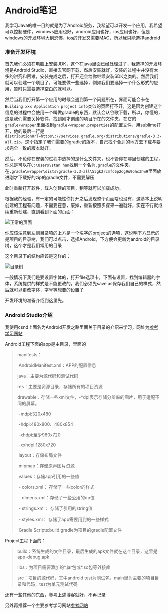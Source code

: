 # Android笔记

我学习Java的唯一目的就是为了Android服务，我希望可以开发一个应用，我希望可以控制硬件，windows应用也好，android应用也好，ios应用也好，但是windows的开发环境大到恐怖，ios的开发又需要MAC，所以我只能选择android

### 准备开发环境

首先我们必须在电脑上安装JDK，这个在java里面已经处理过了，我选择的开发环境是Android Studio，直接去官网下载，然后安装就好，安装的过程中并没有太多的讲究和困难，安装完成之后，打开还会给你继续安装SDK之类的。然后我们就可以创建一个项目了，可能要做一些选择，例如我们要选择一个什么形式的应用，暂时只需要选择空白的就可以。

然后当我们打开第一个应用的时候会遇到第一个问题所在，界面可能会卡在`Building xxx Application project info`类似的页面打不开，这是因为创建这个信息的过程中会使用一个叫做gradle的东西，默认会从谷歌下载，所以，你懂的，这是我们需要关掉软件，找到刚才创建的项目所在的文件夹，在它的`gradle\wrapper`里面找到`gradle-wrapper.properties`的配置文件，用sublime打开，他的最后一行是`distributionUrl=https\://services.gradle.org/distributions/gradle-3.3-all.zip`，这个指定了我们需要的gradle的版本，自己找个合适的地方去下载与要求完全一致的版本就好。

然后，不论你在安装的过程中选择的是什么文件夹，也不管你在哪里创建的工程，你总是可以在`C:\Users\stan han`找到一个名为`.gradle`的文件夹，在`.gradle\wrapper\dists\gradle-3.3-all\55gk2rcmfc6p2dg9u9ohc3hw9`里面放进刚才下载好的zip的gradle文件，不需要解压

此时重新打开软件，载入创建的项目，稍等就可以加载成功。

根据我的经验，有一定的可能性你打开之后发现整个页面啥也没有，这基本上说明创建的工程有问题，不需要在意，废掉，重新按照步骤来一遍就好，实在不行就继续重新创建，直到看到下面的页面：

![正常的页面](D:\html_file\images\安卓.PNG)

你应该注意到左侧目录项的上方是一个名字的project的选项，这说明下方显示的是项目的目录树，我们可以点击，选择Android，下方便会更新为android的目录树，这个才是我们常用的目录

这个目录下的结构应该是这样的：

![目录树](D:\html_file\images\dir_three.PNG)

一般情况下我们是要设置字体的，打开file选项卡，下面有设置，找到编辑器的字体，系统提供的样式是不能更改的，我们必须先save as保存我们自己的样式，然后就可以更改字体，字号等想要的设置了

开发环境的准备介绍到这里先。



### Android Studio介绍

我使用csnd上面名为Android开发之路里面关于目录的介绍来学习，网址为[参考学习网站](http://blog.csdn.net/eastmoon502136/article/details/50596806)

Android工程下面的app是主目录，里面的

>   manifests：
>
>   ​         AndroidManifest.xml：APP的配置信息
>
>   java：主要为源代码和测试代码
>
>   res：主要是资源目录，存储所有的项目资源
>
>   ​        drawable：存储一些xml文件，-*dpi表示存储分辨率的图片，用于适配不同的屏幕。
>
>   ​                           -mdpi:320x480
>
>   ​                           -hdpi:480x800、480x854
>
>   ​                           -xhdpi:至少960x720
>
>   ​                           -xxhdpi:1280x720
>
>   ​        layout：存储布局文件
>
>   ​        mipmap：存储原声图片资源
>
>   ​        values：存储app引用的一些值
>
>   ​                     - colors.xml：  存储了一些color的样式
>
>   ​                     - dimens.xml：存储了一些公用的dp值                       
>
>   ​                     - strings.xml： 存储了引用的string值
>
>   ​                     - styles.xml：   存储了app需要用到的一些样式
>
>   ​         Gradle Scripts:build.gradle为项目的gradle配置文件

Project工程下面的：

>   build：系统生成的文件目录，最后生成的apk文件就在这个目录，这里是app-debug.apk
>
>   libs：为项目需要添加的*.jar包或*.so包等外接库
>
>   src：项目的源代码，其中android test为测试包，main里为主要的项目目录和代码，test为单元测试代码

还有一些其他的东西，参考上述博客就好，不再记录



另外再推荐一个主要参考学习网站[参考网站](http://www.runoob.com/w3cnote/android-tutorial-contents.html)

